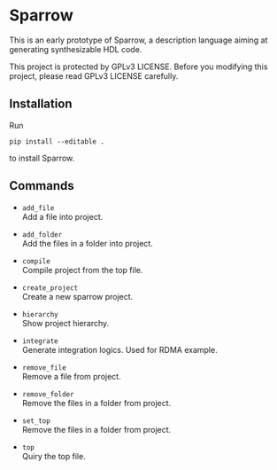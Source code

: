 # Sparrow

This is an early prototype of Sparrow, a description language aiming at generating synthesizable HDL code.

This project is protected by GPLv3 LICENSE. Before you modifying this project, please read GPLv3 LICENSE carefully.

## Installation

Run
```
pip install --editable .
```
to install Sparrow.

## Commands

 + ```add_file```     
    Add a file into project.
    
 + ```add_folder```           
    Add the files in a folder into project.

 + ```compile```              
    Compile project from the top file.

 + ```create_project```       
    Create a new sparrow project.
    
 + ```hierarchy```            
    Show project hierarchy.

 + ```integrate```            
    Generate integration logics. Used for RDMA example.

 + ```remove_file```          
    Remove a file from project.

 + ```remove_folder```        
    Remove the files in a folder from project.

 + ```set_top```              
    Remove the files in a folder from project.

 + ```top```                  
    Quiry the top file.

